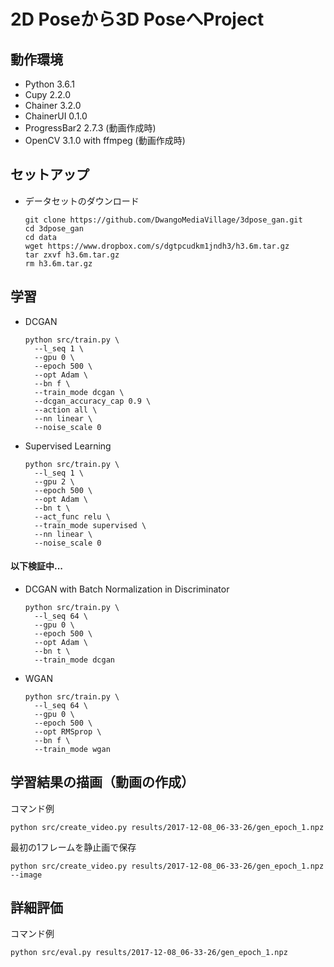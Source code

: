 # 2D Poseから3D PoseへProject

## 動作環境
  - Python 3.6.1
  - Cupy 2.2.0
  - Chainer 3.2.0
  - ChainerUI 0.1.0
  - ProgressBar2 2.7.3 (動画作成時)
  - OpenCV 3.1.0 with ffmpeg (動画作成時)

## セットアップ
  - データセットのダウンロード
    ```
    git clone https://github.com/DwangoMediaVillage/3dpose_gan.git
    cd 3dpose_gan
    cd data
    wget https://www.dropbox.com/s/dgtpcudkm1jndh3/h3.6m.tar.gz
    tar zxvf h3.6m.tar.gz
    rm h3.6m.tar.gz
    ```

## 学習
  - DCGAN
    ```
    python src/train.py \
      --l_seq 1 \
      --gpu 0 \
      --epoch 500 \
      --opt Adam \
      --bn f \
      --train_mode dcgan \
      --dcgan_accuracy_cap 0.9 \
      --action all \
      --nn linear \
      --noise_scale 0
    ```

  - Supervised Learning
    ```
    python src/train.py \             
      --l_seq 1 \
      --gpu 2 \
      --epoch 500 \
      --opt Adam \
      --bn t \
      --act_func relu \
      --train_mode supervised \
      --nn linear \
      --noise_scale 0
    ```

#### 以下検証中...
  - DCGAN with Batch Normalization in Discriminator
    ```
    python src/train.py \
      --l_seq 64 \
      --gpu 0 \
      --epoch 500 \
      --opt Adam \
      --bn t \
      --train_mode dcgan
    ```

  - WGAN
    ```
    python src/train.py \
      --l_seq 64 \
      --gpu 0 \
      --epoch 500 \
      --opt RMSprop \
      --bn f \
      --train_mode wgan
    ```

## 学習結果の描画（動画の作成）
コマンド例
```
python src/create_video.py results/2017-12-08_06-33-26/gen_epoch_1.npz
```
最初の1フレームを静止画で保存
```
python src/create_video.py results/2017-12-08_06-33-26/gen_epoch_1.npz --image
```

## 詳細評価
コマンド例
```
python src/eval.py results/2017-12-08_06-33-26/gen_epoch_1.npz
```
